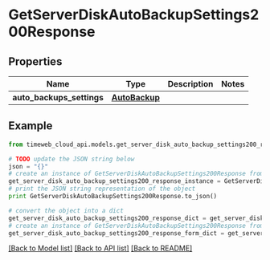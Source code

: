 # GetServerDiskAutoBackupSettings200Response


## Properties
Name | Type | Description | Notes
------------ | ------------- | ------------- | -------------
**auto_backups_settings** | [**AutoBackup**](AutoBackup.md) |  | 

## Example

```python
from timeweb_cloud_api.models.get_server_disk_auto_backup_settings200_response import GetServerDiskAutoBackupSettings200Response

# TODO update the JSON string below
json = "{}"
# create an instance of GetServerDiskAutoBackupSettings200Response from a JSON string
get_server_disk_auto_backup_settings200_response_instance = GetServerDiskAutoBackupSettings200Response.from_json(json)
# print the JSON string representation of the object
print GetServerDiskAutoBackupSettings200Response.to_json()

# convert the object into a dict
get_server_disk_auto_backup_settings200_response_dict = get_server_disk_auto_backup_settings200_response_instance.to_dict()
# create an instance of GetServerDiskAutoBackupSettings200Response from a dict
get_server_disk_auto_backup_settings200_response_form_dict = get_server_disk_auto_backup_settings200_response.from_dict(get_server_disk_auto_backup_settings200_response_dict)
```
[[Back to Model list]](../README.md#documentation-for-models) [[Back to API list]](../README.md#documentation-for-api-endpoints) [[Back to README]](../README.md)


